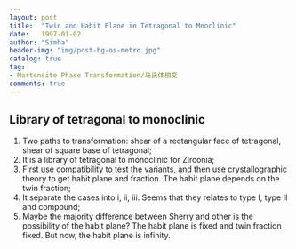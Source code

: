 ```yaml
---
layout: post
title:  "Twin and Habit Plane in Tetragonal to Mnoclinic"
date:   1997-01-02
author: "Simha"
header-img: "img/post-bg-os-metro.jpg"
catalog: true
tag:
- Martensite Phase Transformation/马氏体相变
comments: true
---
```

Library of tetragonal to monoclinic
-----------

1. Two paths to transformation: shear of a rectangular face of tetragonal, shear of square base of tetragonal;
2. It is a library of tetragonal to monoclinic for Zirconia;
3. First use compatibility to test the variants, and then use crystallographic theory to get habit plane and fraction. The habit plane depends on the twin fraction;
4. It separate the cases into i, ii, iii. Seems that they relates to type I, type II and compound;
5. Maybe the majority difference between Sherry and other is the possibility of the habit plane? The habit plane is fixed and twin fraction fixed. But now, the habit plane is infinity.

